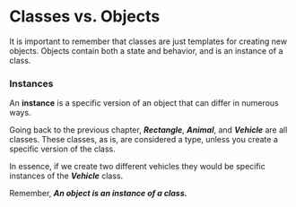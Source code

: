 # Classes vs. Objects
It is important to remember that classes are just templates for creating new objects. Objects contain both a state and behavior, and is an instance of a class.


### Instances
An **instance** is a specific version of an object that can differ in numerous ways.

Going back to the previous chapter, ***Rectangle***, ***Animal***, and ***Vehicle*** are all classes. These classes, as is, are considered a type, unless you create a specific version of the class. 

In essence, if we create two different vehicles they would be specific instances of the ***Vehicle*** class. 

Remember, ***An object is an instance of a class.***


